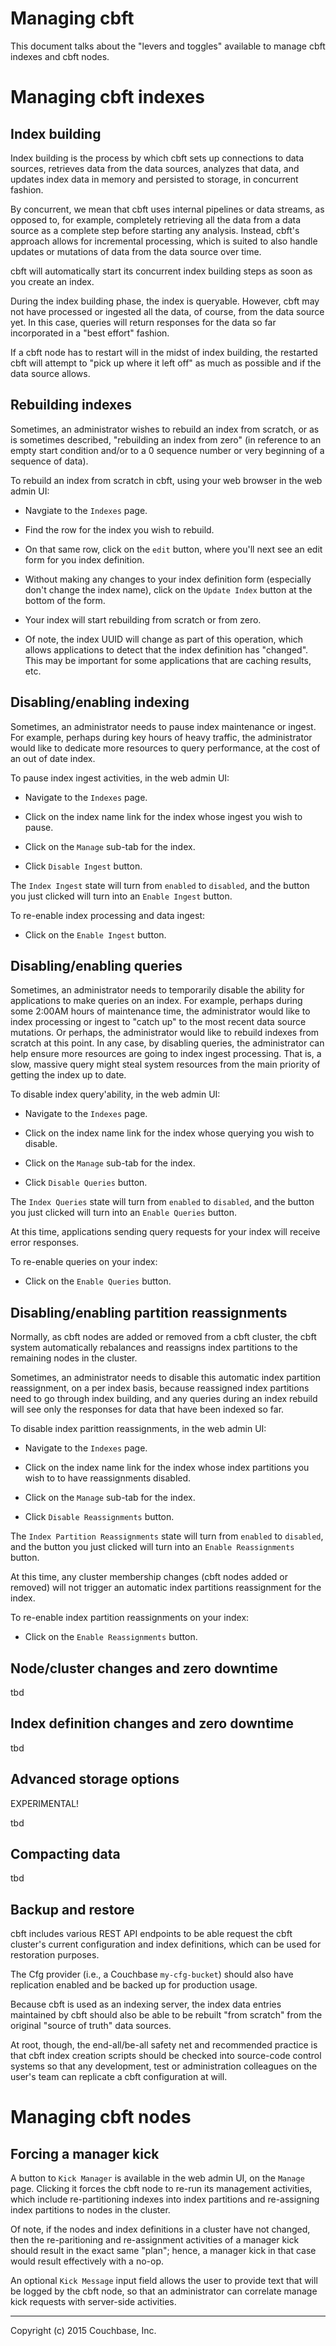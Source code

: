 # Managing cbft

This document talks about the "levers and toggles" available to manage
cbft indexes and cbft nodes.

# Managing cbft indexes

## Index building

Index building is the process by which cbft sets up connections to
data sources, retrieves data from the data sources, analyzes that
data, and updates index data in memory and persisted to storage, in
concurrent fashion.

By concurrent, we mean that cbft uses internal pipelines or data
streams, as opposed to, for example, completely retrieving all the
data from a data source as a complete step before starting any
analysis.  Instead, cbft's approach allows for incremental processing,
which is suited to also handle updates or mutations of data from the
data source over time.

cbft will automatically start its concurrent index building steps as
soon as you create an index.

During the index building phase, the index is queryable.  However,
cbft may not have processed or ingested all the data, of course, from
the data source yet.  In this case, queries will return responses for
the data so far incorporated in a "best effort" fashion.

If a cbft node has to restart will in the midst of index building, the
restarted cbft will attempt to "pick up where it left off" as much as
possible and if the data source allows.

## Rebuilding indexes

Sometimes, an administrator wishes to rebuild an index from scratch,
or as is sometimes described, "rebuilding an index from zero" (in
reference to an empty start condition and/or to a 0 sequence number or
very beginning of a sequence of data).

To rebuild an index from scratch in cbft, using your web browser in
the web admin UI:

- Navgiate to the ```Indexes``` page.

- Find the row for the index you wish to rebuild.

- On that same row, click on the ```edit``` button, where you'll next
  see an edit form for you index definition.

- Without making any changes to your index definition form (especially
  don't change the index name), click on the ```Update Index``` button
  at the bottom of the form.

- Your index will start rebuilding from scratch or from zero.

- Of note, the index UUID will change as part of this operation, which
  allows applications to detect that the index definition has
  "changed".  This may be important for some applications that are
  caching results, etc.

## Disabling/enabling indexing

Sometimes, an administrator needs to pause index maintenance or
ingest.  For example, perhaps during key hours of heavy traffic, the
administrator would like to dedicate more resources to query
performance, at the cost of an out of date index.

To pause index ingest activities, in the web admin UI:

- Navigate to the ```Indexes``` page.

- Click on the index name link for the index whose ingest you wish to
  pause.

- Click on the ```Manage``` sub-tab for the index.

- Click ```Disable Ingest``` button.

The ```Index Ingest``` state will turn from ```enabled``` to
```disabled```, and the button you just clicked will turn into an
```Enable Ingest``` button.

To re-enable index processing and data ingest:

- Click on the ```Enable Ingest``` button.

## Disabling/enabling queries

Sometimes, an administrator needs to temporarily disable the ability
for applications to make queries on an index.  For example, perhaps
during some 2:00AM hours of maintenance time, the administrator would
like to index processing or ingest to "catch up" to the most recent
data source mutations.  Or perhaps, the administrator would like to
rebuild indexes from scratch at this point.  In any case, by disabling
queries, the administrator can help ensure more resources are going to
index ingest processing.  That is, a slow, massive query might steal
system resources from the main priority of getting the index up to
date.

To disable index query'ability, in the web admin UI:

- Navigate to the ```Indexes``` page.

- Click on the index name link for the index whose querying you wish
  to disable.

- Click on the ```Manage``` sub-tab for the index.

- Click ```Disable Queries``` button.

The ```Index Queries``` state will turn from ```enabled``` to
```disabled```, and the button you just clicked will turn into an
```Enable Queries``` button.

At this time, applications sending query requests for your index will
receive error responses.

To re-enable queries on your index:

- Click on the ```Enable Queries``` button.

## Disabling/enabling partition reassignments

Normally, as cbft nodes are added or removed from a cbft cluster, the
cbft system automatically rebalances and reassigns index partitions to
the remaining nodes in the cluster.

Sometimes, an administrator needs to disable this automatic index
partition reassignment, on a per index basis, because reassigned index
partitions need to go through index building, and any queries during
an index rebuild will see only the responses for data that have been
indexed so far.

To disable index parittion reassignments, in the web admin UI:

- Navigate to the ```Indexes``` page.

- Click on the index name link for the index whose index partitions
  you wish to to have reassignments disabled.

- Click on the ```Manage``` sub-tab for the index.

- Click ```Disable Reassignments``` button.

The ```Index Partition Reassignments``` state will turn from
```enabled``` to ```disabled```, and the button you just clicked will
turn into an ```Enable Reassignments``` button.

At this time, any cluster membership changes (cbft nodes added or
removed) will not trigger an automatic index partitions reassignment
for the index.

To re-enable index partition reassignments on your index:

- Click on the ```Enable Reassignments``` button.

## Node/cluster changes and zero downtime

tbd

## Index definition changes and zero downtime

tbd

## Advanced storage options

EXPERIMENTAL!

tbd

## Compacting data

tbd

## Backup and restore

cbft includes various REST API endpoints to be able request the cbft
cluster's current configuration and index definitions, which can be
used for restoration purposes.

The Cfg provider (i.e., a Couchbase ```my-cfg-bucket```) should also
have replication enabled and be backed up for production usage.

Because cbft is used as an indexing server, the index data entries
maintained by cbft should also be able to be rebuilt "from scratch"
from the original "source of truth" data sources.

At root, though, the end-all/be-all safety net and recommended
practice is that cbft index creation scripts should be checked into
source-code control systems so that any development, test or
administration colleagues on the user's team can replicate a cbft
configuration at will.

# Managing cbft nodes

## Forcing a manager kick

A button to ```Kick Manager``` is available in the web admin UI, on
the ```Manage``` page.  Clicking it forces the cbft node to re-run its
management activities, which include re-partitioning indexes into
index partitions and re-assigning index partitions to nodes in the
cluster.

Of note, if the nodes and index definitions in a cluster have not
changed, then the re-paritioning and re-assignment activities of a
manager kick should result in the exact same "plan"; hence, a manager
kick in that case would result effectively with a no-op.

An optional ```Kick Message``` input field allows the user to provide
text that will be logged by the cbft node, so that an administrator
can correlate manage kick requests with server-side activities.

---

Copyright (c) 2015 Couchbase, Inc.
